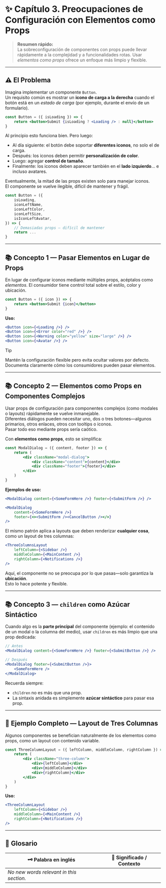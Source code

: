 # ✨ Capítulo 3. Preocupaciones de Configuración con Elementos como Props

> **Resumen rápido:**  
> La sobreconfiguración de componentes con props puede llevar rápidamente a la complejidad y a funcionalidades rotas. Usar *elementos como props* ofrece un enfoque más limpio y flexible.

---

## ⚠️ El Problema

Imagina implementar un componente `Button`.  
Un requisito común es mostrar un **icono de carga a la derecha** cuando el botón está en un *estado de carga* (por ejemplo, durante el envío de un formulario).

```jsx
const Button = ({ isLoading }) => {
    return <button>Submit {isLoading ? <Loading /> : null}</button>
}
```

Al principio esto funciona bien. Pero luego:  

- Al día siguiente: el botón debe soportar **diferentes iconos**, no solo el de carga.  
- Después: los iconos deben permitir **personalización de color**.  
- Luego: agregar **control de tamaño**.  
- Finalmente: los iconos deben aparecer también en el **lado izquierdo**… e incluso avatares.  

Eventualmente, la mitad de las props existen solo para manejar iconos.  
El componente se vuelve ilegible, difícil de mantener y frágil.  

```jsx
const Button = ({
    isLoading,
    iconLeftName,
    iconLeftColor,
    iconLeftSize,
    isIconLeftAvatar,
}) => {
    // Demasiadas props — difícil de mantener
    return ...
}
```

---

## 📚 Concepto 1 — Pasar Elementos en Lugar de Props

En lugar de configurar iconos mediante múltiples props, acéptalos como *elementos*. El consumidor tiene control total sobre el estilo, color y ubicación.

```jsx
const Button = ({ icon }) => {
    return <button>Submit {icon}</button>
}
```

**Uso:**

```jsx
<Button icon={<Loading />} />
<Button icon={<Error color="red" />} />
<Button icon={<Warning color="yellow" size="large" />} />
<Button icon={<Avatar />} />
```

> [!TIP]  
> Mantén la configuración flexible pero evita ocultar valores por defecto. Documenta claramente cómo los consumidores pueden pasar elementos.

---

## 📚 Concepto 2 — Elementos como Props en Componentes Complejos

Usar props de configuración para componentes complejos (como modales o layouts) rápidamente se vuelve inmanejable.  
Diferentes diálogos pueden necesitar uno, dos o tres botones—algunos primarios, otros enlaces, otros con tooltips o iconos.  
Pasar todo eso mediante props sería caótico.

Con **elementos como props**, esto se simplifica:

```jsx
const ModalDialog = ({ content, footer }) => {
    return (
        <div className="modal-dialog">
            <div className="content">{content}</div>
            <div className="footer">{footer}</div>
        </div>
    )
}
```

**Ejemplos de uso:**

```jsx
<ModalDialog content={<SomeFormHere />} footer={<SubmitForm />} />

<ModalDialog 
    content={<SomeFormHere />} 
    footer={<><SubmitForm /><CancelButton /></>} 
/>
```

El mismo patrón aplica a layouts que deben renderizar **cualquier cosa**, como un layout de tres columnas:

```jsx
<ThreeColumnsLayout 
    leftColumn={<Sidebar />}
    middleColumn={<MainContent />}
    rightColumn={<Notifications />}
/>
```

Aquí, el componente no se preocupa por lo que pasas—solo garantiza la **ubicación**.  
Esto lo hace potente y flexible.

---

## 📚 Concepto 3 — `children` como Azúcar Sintáctico

Cuando algo es la **parte principal** del componente (ejemplo: el contenido de un modal o la columna del medio), usar `children` es más limpio que una prop dedicada:

```jsx
// Antes
<ModalDialog content={<SomeFormHere />} footer={<SubmitButton />} />

// Después
<ModalDialog footer={<SubmitButton />}>
    <SomeFormHere />
</ModalDialog>
```

Recuerda siempre:  
- `children` no es más que una prop.  
- La sintaxis anidada es simplemente **azúcar sintáctico** para pasar esa prop.  

---

## 🚀 Ejemplo Completo — Layout de Tres Columnas

Algunos componentes se benefician naturalmente de los elementos como props, como un layout con contenido variable.

```jsx
const ThreeColumnLayout = ({ leftColumn, middleColumn, rightColumn }) => {
    return (
        <div className="three-column">
            <div>{leftColumn}</div>
            <div>{middleColumn}</div>
            <div>{rightColumn}</div>
        </div>
    )
}
```

**Uso:**

```jsx
<ThreeColumnLayout
    leftColumn={<Sidebar />}
    middleColumn={<MainContent />}
    rightColumn={<Notifications />}
/>
```

---

## 📖 Glosario

| 🗝️ Palabra en inglés | 📝 Significado / Contexto |
|----------------------|---------------------------|
| _No new words relevant in this section._ |
